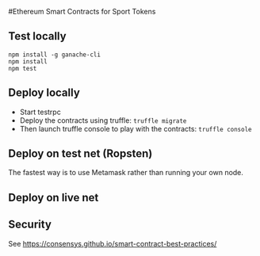 #Ethereum Smart Contracts for Sport Tokens
 
## Test locally

    npm install -g ganache-cli
    npm install
    npm test
    
## Deploy locally

* Start testrpc
* Deploy the contracts using truffle: ```truffle migrate```
* Then launch truffle console to play with the contracts: ```truffle console```  

## Deploy on test net (Ropsten)

The fastest way is to use Metamask rather than running your own node.

## Deploy on live net

## Security

See https://consensys.github.io/smart-contract-best-practices/
